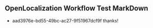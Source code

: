 ## OpenLocalization Workflow Test MarkDown

* aad3976e-bd55-49bc-ac27-9f51967dcf9f 
thanks!



<!--HONumber=Feb16_HO3-->
